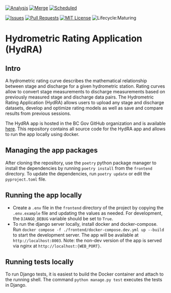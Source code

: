<!-- PROJECT SHIELDS -->

[![Analysis](https://github.com/bcgov/nr-hydrometric-rating-curve/actions/workflows/analysis.yml/badge.svg)](https://github.com/bcgov/nr-hydrometric-rating-curve/actions/workflows/analysis.yml)
[![Merge](https://github.com/bcgov/nr-hydrometric-rating-curve/actions/workflows/merge.yml/badge.svg)](https://github.com/bcgov/nr-hydrometric-rating-curve/actions/workflows/merge.yml)
[![Scheduled](https://github.com/bcgov/nr-hydrometric-rating-curve/actions/workflows/scheduled.yml/badge.svg)](https://github.com/bcgov/nr-hydrometric-rating-curve/actions/workflows/scheduled.yml)

[![Issues](https://img.shields.io/github/issues/bcgov/nr-hydrometric-rating-curve)](/../../issues)
[![Pull Requests](https://img.shields.io/github/issues-pr/bcgov/nr-hydrometric-rating-curve)](/../../pulls)
[![MIT License](https://img.shields.io/github/license/bcgov/nr-hydrometric-rating-curve.svg)](/LICENSE.md)
![Lifecycle:Maturing](https://img.shields.io/badge/Lifecycle-Maturing-007EC6)

# Hydrometric Rating Application (HydRA)

## Intro

A hydrometric rating curve describes the mathematical relationship between stage and discharge for a given hydrometric station. Rating curves allow to convert stage measurements to discharge measurements based on previously measured stage and discharge data pairs. The Hydrometric Rating Application (HydRA) allows users to upload any stage and discharge datasets, develop and optimize rating models as well as save and compare results from previous sessions.

The HydRA app is hosted in the BC Gov GitHub organization and is available [here](https://hydra.nrs.gov.bc.ca/). This repository contains all source code for the HydRA app and allows to run the app locally using docker.

## Managing the app packages

After cloning the repository, use the `poetry` python package manager to install the dependencies by running `poetry install` from the `frontend` directory. To update the dependencies, run `poetry update` or edit the `pyproject.toml` file.

## Running the app locally

- Create a `.env` file in the `frontend` directory of the project by copying the `.env.example` file and updating the values as needed. For development, the `DJANGO_DEBUG` variable should be set to `True`.
- To run the django server locally, install docker and docker-compose. Run `docker compose -f ./frontend/docker-compose.dev.yml up --build` to start the development server. The app will be available at `http://localhost:8003`. Note: the non-dev version of the app is served via nginx at `http://localhost:{WEB_PORT}`.

## Running tests locally

To run Django tests, it is easiest to build the Docker container and attach to the running shell. The command `python manage.py test` executes the tests in Django.
